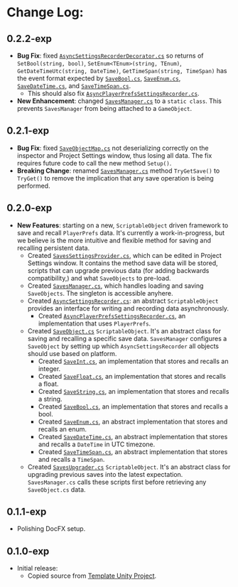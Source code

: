 # Change Log:

## 0.2.2-exp

- **Bug Fix**: fixed [`AsyncSettingsRecorderDecorator.cs`](/Runtime/AsyncSettingsRecorder/AsyncSettingsRecorderDecorator.cs) so returns of `SetBool(string, bool)`, `SetEnum<TEnum>(string, TEnum)`, `GetDateTimeUtc(string, DateTime)`, `GetTimeSpan(string, TimeSpan)` has the event format expected by [`SaveBool.cs`](/Runtime/SaveObjects/SaveBool.cs), [`SaveEnum.cs`](/Runtime/SaveObjects/SaveEnum.cs), [`SaveDateTime.cs`](/Runtime/SaveObjects/SaveDateTime.cs), and [`SaveTimeSpan.cs`](/Runtime/SaveObjects/SaveTimeSpan.cs).
    - This should also fix [`AsyncPlayerPrefsSettingsRecorder.cs`](/Runtime/AsyncSettingsRecorder/AsyncPlayerPrefsSettingsRecorder.cs).
- **New Enhancement**: changed [`SavesManager.cs`](/Runtime/SavesManager.cs) to a `static class`.  This prevents `SavesManager` from being attached to a `GameObject`.

## 0.2.1-exp

- **Bug Fix**: fixed [`SaveObjectMap.cs`](/Runtime/SaveObjects/SaveObjectMap.cs) not deserializing correctly on the inspector and Project Settings window, thus losing all data.  The fix requires future code to call the new method `Setup()`.
- **Breaking Change**: renamed [`SavesManager.cs`](/Runtime/SavesManager.cs) method `TryGetSave()` to `TryGet()` to remove the implication that any save operation is being performed.

## 0.2.0-exp

- **New Features**: starting on a new, `ScriptableObject` driven framework to save and recall `PlayerPrefs` data.  It's currently a work-in-progress, but we believe is the more intuitive and flexible method for saving and recalling persistent data.
    - Created [`SavesSettingsProvider.cs`](/Editor/SavesSettingsProvider.cs), which can be edited in Project Settings window.  It contains the method save data will be stored, scripts that can upgrade previous data (for adding backwards compatibility,) and what `SaveObjects` to pre-load.
    - Created [`SavesManager.cs`](/Runtime/SavesManager.cs), which handles loading and saving `SaveObjects`.  The singleton is accessible anyhere.
    - Created [`AsyncSettingsRecorder.cs`](/Runtime/AsyncSettingsRecorder/AsyncSettingsRecorder.cs): an abstract `ScriptableObject` provides an interface for writing and recording data asynchronously.
        - Created [`AsyncPlayerPrefsSettingsRecorder.cs`](/Runtime/AsyncSettingsRecorder/AsyncPlayerPrefsSettingsRecorder.cs), an implementation that uses `PlayerPrefs`.
    - Created [`SaveObject.cs`](/Runtime/SaveObjects/SaveObject.cs) `ScriptableObject`.  It's an abstract class for saving and recalling a specific save data.  `SavesManager` configures a `SaveObject` by setting up which `AsyncSettingsRecorder` all objects should use based on platform.
        - Created [`SaveInt.cs`](/Runtime/SaveObjects/SaveInt.cs), an implementation that stores and recalls an integer.
        - Created [`SaveFloat.cs`](/Runtime/SaveObjects/SaveFloat.cs), an implementation that stores and recalls a float.
        - Created [`SaveString.cs`](/Runtime/SaveObjects/SaveString.cs), an implementation that stores and recalls a string.
        - Created [`SaveBool.cs`](/Runtime/SaveObjects/SaveBool.cs), an implementation that stores and recalls a bool.
        - Created [`SaveEnum.cs`](/Runtime/SaveObjects/SaveEnum.cs), an abstract implementation that stores and recalls an enum.
        - Created [`SaveDateTime.cs`](/Runtime/SaveObjects/SaveDateTime.cs), an abstract implementation that stores and recalls a `DateTime` in UTC timezone.
        - Created [`SaveTimeSpan.cs`](/Runtime/SaveObjects/SaveTimeSpan.cs), an abstract implementation that stores and recalls a `TimeSpan`.
    - Created [`SavesUpgrader.cs`](/Runtime/SavesUpgrader/SavesUpgrader.cs) `ScriptableObject`.  It's an abstract class for upgrading previous saves into the latest expectation.  `SavesManager.cs` calls these scripts first before retrieving any `SaveObject.cs` data.

## 0.1.1-exp

- Polishing DocFX setup.

## 0.1.0-exp

- Initial release:
    - Copied source from [Template Unity Project](https://github.com/OmiyaGames/template-unity-project).
